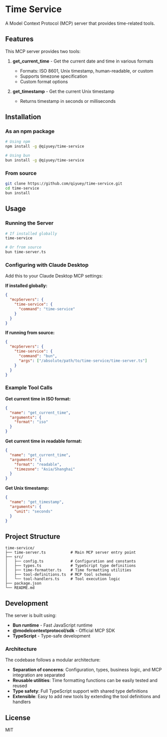# Time Service

A Model Context Protocol (MCP) server that provides time-related tools.

## Features

This MCP server provides two tools:

1. **get_current_time** - Get the current date and time in various formats
   - Formats: ISO 8601, Unix timestamp, human-readable, or custom
   - Supports timezone specification
   - Custom format options

2. **get_timestamp** - Get the current Unix timestamp
   - Returns timestamp in seconds or milliseconds

## Installation

### As an npm package

```bash
# Using npm
npm install -g @qiyuey/time-service

# Using bun
bun install -g @qiyuey/time-service
```

### From source

```bash
git clone https://github.com/qiyuey/time-service.git
cd time-service
bun install
```

## Usage

### Running the Server

```bash
# If installed globally
time-service

# Or from source
bun time-server.ts
```

### Configuring with Claude Desktop

Add this to your Claude Desktop MCP settings:

**If installed globally:**

```json
{
  "mcpServers": {
    "time-service": {
      "command": "time-service"
    }
  }
}
```

**If running from source:**

```json
{
  "mcpServers": {
    "time-service": {
      "command": "bun",
      "args": ["/absolute/path/to/time-service/time-server.ts"]
    }
  }
}
```

### Example Tool Calls

**Get current time in ISO format:**

```json
{
  "name": "get_current_time",
  "arguments": {
    "format": "iso"
  }
}
```

**Get current time in readable format:**

```json
{
  "name": "get_current_time",
  "arguments": {
    "format": "readable",
    "timezone": "Asia/Shanghai"
  }
}
```

**Get Unix timestamp:**

```json
{
  "name": "get_timestamp",
  "arguments": {
    "unit": "seconds"
  }
}
```

## Project Structure

```text
time-service/
├── time-server.ts           # Main MCP server entry point
├── src/
│   ├── config.ts            # Configuration and constants
│   ├── types.ts             # TypeScript type definitions
│   ├── time-formatter.ts    # Time formatting utilities
│   ├── tool-definitions.ts  # MCP tool schemas
│   └── tool-handlers.ts     # Tool execution logic
├── package.json
└── README.md
```

## Development

The server is built using:

- **Bun runtime** - Fast JavaScript runtime
- **@modelcontextprotocol/sdk** - Official MCP SDK
- **TypeScript** - Type-safe development

### Architecture

The codebase follows a modular architecture:

- **Separation of concerns**: Configuration, types, business logic, and
  MCP integration are separated
- **Reusable utilities**: Time formatting functions can be easily tested
  and reused
- **Type safety**: Full TypeScript support with shared type definitions
- **Extensible**: Easy to add new tools by extending the tool definitions
  and handlers

## License

MIT
